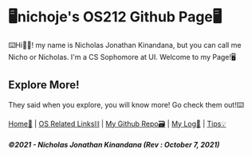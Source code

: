 
# 🖥nichoje's OS212 Github Page🖥
⌨️Hi🤚🏽! my name is Nicholas Jonathan Kinandana, but you can call me Nicho or Nicholas. I'm a CS Sophomore at UI. Welcome to my Page!🖥

## Explore More!
They said when you explore, you will know more! Go check them out!⌨️ 

[Home🏡](https://nichoje.github.io/os212/) | [OS Related Links⛓](https://nichoje.github.io/os212/LINKS/) | [My Github Repo🗃](https://github.com/nichoje/os212) | [My Log📝](https://nichoje.github.io/os212/TXT/mylog.txt) | [Tips💡](https://nichoje.github.io/os212/TIPS)


##### ©️2021 - Nicholas Jonathan Kinandana (Rev : October 7, 2021)




